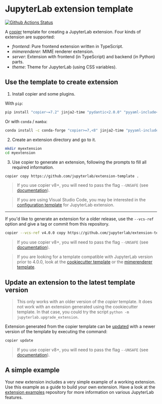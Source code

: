 # JupyterLab extension template

[![Github Actions Status](https://github.com/jupyterlab/extension-template/workflows/CI/badge.svg)](https://github.com/jupyterlab/extension-template/actions/workflows/main.yml)

A [copier](https://copier.readthedocs.io) template for creating
a JupyterLab extension. Four kinds of extension are supported:
- _frontend_: Pure frontend extension written in TypeScript.
- _mimerenderer_: MIME renderer extension.
- _server_: Extension with frontend (in TypeScript) and backend (in Python) parts.
- _theme_: Theme for JupyterLab (using CSS variables).

## Use the template to create extension

1. Install copier and some plugins.

With `pip`:

```sh
pip install "copier~=7.2" jinja2-time "pydantic<2.0.0" "pyyaml-include<2.0"
```

Or with `conda` / `mamba`:

```sh
conda install -c conda-forge "copier>=7,<8" jinja2-time "pyyaml-include<2.0"
```

2. Create an extension directory and go to it.

```sh
mkdir myextension
cd myextension
```

3. Use copier to generate an extension, following the prompts to fill all required information.

```
copier copy https://github.com/jupyterlab/extension-template .
```

> If you use copier v8+, you will need to pass the flag `--UNSAFE` (see [documentation](https://copier.readthedocs.io/en/stable/configuring/#unsafe)).

> If you are using Visual Studio Code, you may be interested in the 
> [configuration template](https://github.com/jupyterlab/vscode-config-template) for JupyterLab extension.

---

If you'd like to generate an extension for a older release, use the `--vcs-ref` option and give a tag or commit from this repository.

```sh
copier --vcs-ref v4.0.0 copy https://github.com/jupyterlab/extension-template .
```

> If you use copier v8+, you will need to pass the flag `--UNSAFE` (see [documentation](https://copier.readthedocs.io/en/stable/configuring/#unsafe)).

> If you are looking for a template compatible with JupyterLab version prior to 4.0.0, look at 
> the [cookiecutter template](https://github.com/jupyterlab/extension-cookiecutter-ts) or the
> [mimerenderer template](https://github.com/jupyterlab/mimerender-cookiecutter-ts).

## Update an extension to the latest template version

> This only works with an older version of the _copier_ template. It does not work
> with an extension generated using the cookiecutter template. In that case, you
> could try the script `python -m jupyterlab.upgrade_extension`.

Extension generated from the copier template can be [updated](https://copier.readthedocs.io/en/stable/updating/)
with a newer version of the template by executing the command:

```sh
copier update
```

> If you use copier v8+, you will need to pass the flag `--UNSAFE` (see [documentation](https://copier.readthedocs.io/en/stable/configuring/#unsafe)).

## A simple example

Your new extension includes a very simple example of a working extension. Use this example as a guide to build your own extension. Have a look at the [extension examples](https://github.com/jupyterlab/extension-examples) repository for more information on various JupyterLab features.
